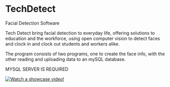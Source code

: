 # TechDetect
Facial Detection Software


Tech Detect bring facial detection to everyday life, offering solutions to education and the workforce, 
using open computer vision to detect faces and clock in and clock out students and workers alike.


The program consists of two programs, one to create the face info, with the other reading and uploading data to an mySQL database.


MYSQL SERVER IS REQUIRED


[![Watch a showcase video!](https://i.imgur.com/9gYFB6v.png)](https://youtu.be/d2FrQ339IU0)
